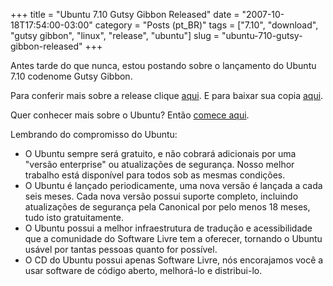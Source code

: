 +++
title = "Ubuntu 7.10 Gutsy Gibbon Released"
date = "2007-10-18T17:54:00-03:00"
category = "Posts (pt_BR)"
tags = ["7.10", "download", "gutsy gibbon", "linux", "release", "ubuntu"]
slug = "ubuntu-710-gutsy-gibbon-released"
+++

Antes tarde do que nunca, estou postando sobre o lançamento do Ubuntu 7.10
codenome Gutsy Gibbon.

Para conferir mais sobre a release clique
[aqui](http://www.ubuntu.com/news/ubuntu710). E para baixar sua copia
[aqui](http://ubuntu-br.org/download).

Quer conhecer mais sobre o Ubuntu? Então [comece
aqui](http://ubuntu-br.org/comece).

Lembrando do compromisso do Ubuntu:

-  O Ubuntu sempre será gratuito, e não cobrará adicionais por uma
    "versão enterprise" ou atualizações de segurança. Nosso melhor trabalho
    está disponível para todos sob as mesmas condições.
-  O Ubuntu é lançado periodicamente, uma nova versão é lançada a cada
    seis meses. Cada nova versão possui suporte completo, incluindo
    atualizações de segurança pela Canonical por pelo menos 18 meses, tudo isto
    gratuitamente.
-  O Ubuntu possui a melhor infraestrutura de tradução e acessibilidade
    que a comunidade do Software Livre tem a oferecer, tornando o Ubuntu usável
    por tantas pessoas quanto for possível.
-  O CD do Ubuntu possui apenas Software Livre, nós encorajamos você a
    usar software de código aberto, melhorá-lo e distribui-lo.
